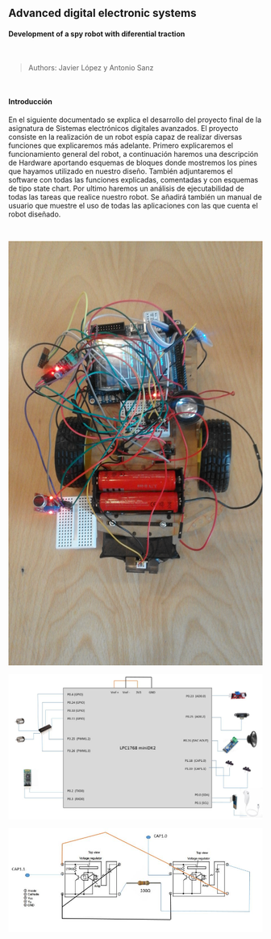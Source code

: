 
## Advanced digital electronic systems

#### Development of a spy robot with diferential traction 

<br>

> Authors: Javier López y Antonio Sanz

<br>

#### Introducción

En el siguiente documentado se explica el desarrollo del proyecto final de la asignatura
de Sistemas electrónicos digitales avanzados. El proyecto consiste en la realización de
un robot espía capaz de realizar diversas funciones que explicaremos más adelante.
Primero explicaremos el funcionamiento general del robot, a continuación haremos
una descripción de Hardware aportando esquemas de bloques donde mostremos los
pines que hayamos utilizado en nuestro diseño. También adjuntaremos el software
con todas las funciones explicadas, comentadas y con esquemas de tipo state chart.
Por ultimo haremos un análisis de ejecutabilidad de todas las tareas que realice
nuestro robot. Se añadirá también un manual de usuario que muestre el uso de todas
las aplicaciones con las que cuenta el robot diseñado.

<br>

![Alt Text](foto1.jpg)

<!-- ![Alt Text](foto2.jpg)-->

![Alt Text](schematic.JPG)

![Alt Text](schematic2.JPG)
